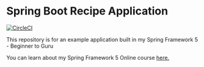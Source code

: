 # Spring Boot Recipe Application

[![CircleCI](https://circleci.com/gh/jakvra/spring5-recipe-app.svg?style=svg)](https://circleci.com/gh/jakvra/spring5-recipe-app)

This repository is for an example application built in my Spring Framework 5 - Beginner to Guru

You can learn about my Spring Framework 5 Online course [here.](https://go.springframework.guru/spring-framework-5-online-course)